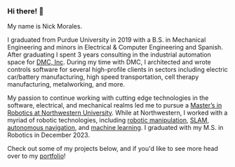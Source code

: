 ### Hi there! 👋

My name is Nick Morales.

I graduated from Purdue University in 2019 with a B.S. in Mechanical Engineering and minors in Electrical & Computer Engineering and Spanish. After graduating I spent 3 years consulting in the industrial automation space for [DMC, Inc](https://www.dmcinfo.com/). During my time with DMC, I architected and wrote controls software for several high-profile clients in sectors including electric car/battery manufacturing, high speed transportation, cell therapy manufacturing, metalworking, and more.

My passion to continue working with cutting edge technologies in the software, electrical, and mechanical realms led me to pursue a [Master’s in Robotics at Northwestern University](https://www.mccormick.northwestern.edu/robotics/). While at Northwestern, I worked with a myriad of robotic technologies, including [robotic manipulation](https://ngmor.github.io/projects/attack-of-the-franka/), [SLAM](https://ngmor.github.io/projects/ekf-slam-from-scratch/), [autonomous navigation](https://ngmor.github.io/projects/legged-autonomous-inspection/), and [machine learning](https://ngmor.github.io/projects/diffusion-policy-assistive-action-prediction/). I graduated with my M.S. in Robotics in December 2023.

Check out some of my projects below, and if you'd like to see more head over to my [portfolio](https://ngmor.github.io/)!
